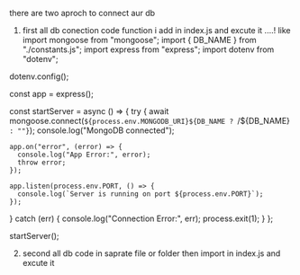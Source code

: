  there are two aproch to connect aur db

 1. first
    all db conection code function i add in index.js and excute it ....!
like 
                  import mongoose from "mongoose";
import { DB_NAME } from "./constants.js";
import express from "express";
import dotenv from "dotenv";

dotenv.config();

const app = express();

const startServer = async () => {
  try {
    await mongoose.connect(`${process.env.MONGODB_URI}${DB_NAME ? `/${DB_NAME}` : ""}`);
    console.log("MongoDB connected");

    app.on("error", (error) => {
      console.log("App Error:", error);
      throw error;
    });

    app.listen(process.env.PORT, () => {
      console.log(`Server is running on port ${process.env.PORT}`);
    });
  } catch (err) {
    console.log("Connection Error:", err);
    process.exit(1);
  }
};

startServer();





2. second
   all db code in saprate file or folder then import in index.js and excute it 